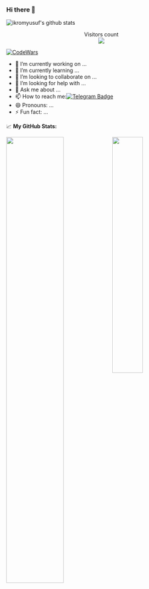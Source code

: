 ### Hi there 👋

![ikromyusuf's github stats](https://github-readme-stats.vercel.app/api?username=ikromyusuf&show_icons=true&theme=tokyonight) 

<p align="center"> 
  Visitors count<br>
  <img src="https://profile-counter.glitch.me/ikromyusuf/count.svg" />
</p>

[![CodeWars](https://www.codewars.com/users/ikromyusupov/badges/large)](https://www.codewars.com/users/ikromyusupov)

- 🔭 I’m currently working on ...
- 🌱 I’m currently learning ...
- 👯 I’m looking to collaborate on ...
- 🤔 I’m looking for help with ...
- 💬 Ask me about ...
- 📫 How to reach me:[![Telegram Badge](https://img.shields.io/badge/-Telegram-blue?style=flat-square&logo=Telegram&logoColor=white&link=https://t.me/yusupovdev)](https://t.me/yusupovdev)
- 😄 Pronouns: ...
- ⚡ Fun fact: ...

📈 **My GitHub Stats:**

<div display="flex">
  <p>
    <img width="55%" align="top" src="https://github-readme-stats.vercel.app/api?username=ikromyusuf&show_icons=true&hide_border=true&&count_private=true&include_all_commits=true&theme=gotham" />
    <img width="40%" align="top" src="https://github-readme-stats.vercel.app/api/top-langs/?username=ikromyusuf&exclude_repo=KNN-Image-Classification&show_icons=true&hide_border=true&layout=compact&langs_count=8&theme=gotham&include_all_commits=true"/>
  </p>
</div>
